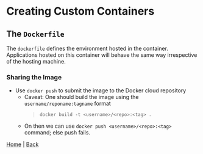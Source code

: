 # Creating Custom Containers

## The `Dockerfile`

The `dockerfile` defines the environment hosted in the container. Applications hosted on this container will behave the same way irrespective of the hosting machine.
### Sharing the Image

- Use `docker push` to submit the image to the Docker cloud repository 
  - Caveat: One should build the image using the `username/reponame:tagname` format
    > `docker build -t <username>/<repo>:<tag> .`
  - On then we can use `docker push <username>/<repo>:<tag>` command; else push fails.

[Home](./docker.md) | [Back](./using_docker.md)
